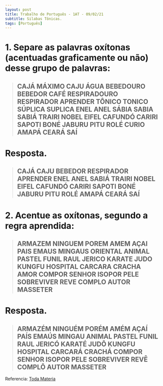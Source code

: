 ```yaml
---
layout: post
title: Trabalho de Português - 1AT - 09/02/21
subtitle: Silabas Tônicas.
tags: [Português]
---
```


# 1. Separe as palavras oxítonas (acentuadas graficamente ou não) desse grupo de palavras:

> ## CAJÁ MÁXIMO CAJU ÁGUA BEBEDOURO BEBEDOR CAFÉ RESPIRADOURO RESPIRADOR    APRENDER TÔNICO TONICO SÚPLICA SUPLICA ENEL ANEL SÁBIA SABIA SABIÁ TRAIRI NOBEL EIFEL CAFUNDÓ CARIRI SAPOTI BONÉ JABURU PITU ROLÉ CURIO AMAPÁ CEARÁ SAÍ

# Resposta.

> ## CAJÁ CAJU BEBEDOR RESPIRADOR APRENDER ENEL ANEL SABIÁ TRAIRI NOBEL EIFEL CAFUNDÓ CARIRI SAPOTI BONÉ JABURU PITU ROLÉ AMAPÁ CEARÁ SAÍ

# 2. Acentue as oxítonas, segundo a regra aprendida:

> ## ARMAZEM NINGUEM POREM AMEM AÇAI PAIS EMAUS MINGAUS ORIENTAL ANIMAL PASTEL FUNIL RAUL JERICO KARATE JUDO KUNGFU HOSPITAL CARCARA CRACHA AMOR COMPOR SENHOR ISOPOR PELE SOBREVIVER REVE COMPLO AUTOR MASSETER

# Resposta.

> ## ARMAZÉM NINGUÉM PORÉM AMÉM AÇAÍ PAÍS EMAÚS MINGAU ANIMAL PASTEL FUNIL RAUL JERICÓ KARATÉ JUDÔ KUNGFU HOSPITAL CARCARÁ CRACHÁ COMPOR SENHOR ISOPOR PELE SOBREVIVER REVÊ COMPLÔ AUTOR MASSETER


Referencia: [Toda Materia](https://www.todamateria.com.br/silaba-tonica-e-atona/)